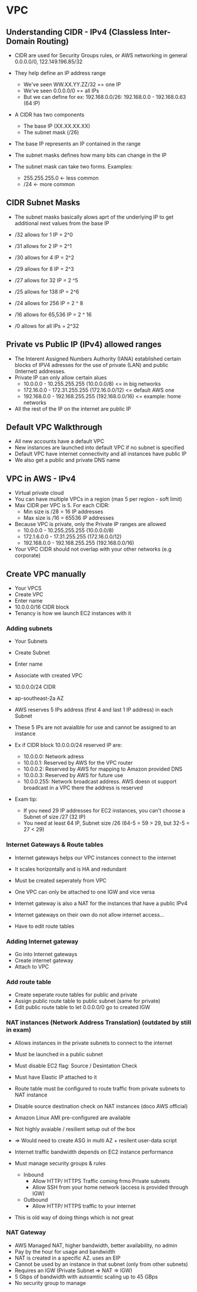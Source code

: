 # VPC

## Understanding CIDR - IPv4 (Classless Inter-Domain Routing)

- CIDR are used for Security Groups rules, or AWS networking in general 0.0.0.0/0, 122.149.196.85/32
- They help define an IP address range
  - We've seen WW.XX.YY.ZZ/32 == one IP
  - We've seen 0.0.0.0/0 == all IPs
  - But we can define for ex: 192.168.0.0/26: 192.168.0.0 - 192.168.0.63 (64 IP)

- A CIDR has two components
  - The base IP (XX.XX.XX.XX)
  - The subnet mask (/26)

- The base IP represents an IP contained in the range
- The subnet masks defines how many bits can change in the IP

- The subnet mask can take two forms. Examples:
   - 255.255.255.0  <- less common
   - /24            <- more common

## CIDR Subnet Masks

- The subnet masks basically alows aprt of the underlying IP to get additional next values from the base IP

- /32 allows for 1 IP = 2^0
- /31 allows for 2 IP = 2^1
- /30 allows for 4 IP = 2^2
- /29 allows for 8 IP = 2^3
- /27 allows for 32 IP = 2 ^5
- /25 allows for 138 IP = 2^6
- /24 allows for 256 IP = 2 ^ 8
- /16 allows for  65,536 IP = 2 ^ 16
- /0 allows for all IPs = 2^32

## Private vs Public IP (IPv4) allowed ranges

- The Interent Assigned Numbers Authority (IANA) established certain blocks of IPV4 adresses for the use of private (LAN) and public
  (Internet) addresses.
- Private IP can only allow certain  alues
  - 10.0.0.0 - 10.255.255.255  (10.0.0.0/8) <= in big networks
  - 172.16.0.0 - 172.31.255.255 (172.16.0.0/12) <= default AWS one
  - 192.168.0.0 - 192.168.255.255 (192.168.0.0/16) <= example: home networks
- All the rest of the IP on the internet are public IP

## Default VPC Walkthrough

- All new accounts have a default VPC
- New instances are launched into default VPC if no subnet is specified
- Default VPC have internet connectivity and all instances have public IP
- We also get a public and private DNS name

## VPC in AWS - IPv4

- Virtual private cloud
- You  can have multiple VPCs in a region (max 5 per region - soft limit)
- Max CIDR per VPC is 5. For each CIDR:
   - Min size is /28 = 16 IP addresses
   - Max size is /16 = 65536 IP addresses
- Because VPC is private, only the Private IP ranges are allowed
   - 10.0.0.0 - 10.255.255.255 (10.0.0.0/8)
   - 172.1.6.0.0 - 17.31.255.255 (172.16.0.0/12)
   - 192.168.0.0 - 192.168.255.255 (192.168.0.0/16)
- Your VPC CIDR should not overlap with your other networks (e.g corporate)

## Create VPC manually

- Your VPCS
- Create VPC
- Enter name
- 10.0.0.0/16 CIDR block
- Tenancy is how we launch EC2 instances with it 

### Adding subnets

- Your Subnets
- Create Subnet
- Enter name
- Associate with created VPC
- 10.0.0.0/24 CIDR
- ap-southeast-2a AZ

- AWS reserves 5 IPs address (first 4 and last 1 IP address) in each Subnet
- These 5 IPs are not avaialble for use and cannot be assigned to an instance
- Ex if CIDR block 10.0.0.0/24 reserved IP are:
   - 10.0.0.0: Network adress
   - 10.0.0.1: Reserved by AWS for the VPC router
   - 10.0.0.2: Reserved by AWS for mapping to Amazon provided DNS
   - 10.0.0.3: Reserved by AWS for future use
   - 10.0.0.255: Network broadcast address. AWS doesn ot support broadcast in a VPC there the address is reserved

- Exam tip:
  - If you need 29 IP addresses for EC2 instances, you can't choose a Subnet of size /27 (32 IP)
  - You need at least 64 IP, Subnet size /26 (64-5 = 59 > 29, but 32-5 = 27 < 29)

### Internet Gateways & Route tables

- Internet gateways helps our VPC instances connect to the internet
- It scales horizontally and is HA and redundant
- Must be created seperately from VPC
- One VPC can only be attached to one IGW and vice versa
- Internet gateway is also a NAT for the instances that have a public IPv4

- Internet gateways on their own do not allow internet access...
- Have to edit route tables 

### Adding Internet gateway

- Go into Internet gateways
- Create internet gateway
- Attach to VPC

### Add route table

- Create seperate route tables for public and private
- Assign public route table to public subnet (same for private)
- Edit public route table to let 0.0.0.0/0 go to created IGW

### NAT instances (Network Address Translation) (outdated by still in exam)

- Allows instances in the private subnets to connect to the internet
- Must be launched in a public subnet
- Must disable EC2 flag: Source / Desintation Check
- Must have Elastic IP attached to it
- Route table must be configured to route traffic from private subnets to NAT instance

- Disable source destination check on NAT instances (doco AWS official)

- Amazon Linux AMI pre-configured are available
- Not highly avaiable / resilient setup out of the box
- => Would need to create ASG in multi AZ + resilent user-data script
- Internet traffic bandwidth depends on EC2 instance performance
- Must manage security groups & rules
  - Inbound 
    - Allow HTTP/ HTTPS Traffic coming frmo Private subnets
    - Allow SSH from your home network (access is provided through IGW)
  - Outbound 
    - Allow HTTP/ HTTPS traffic to your internet

- This is old way of doing things which is not great

### NAT Gateway

- AWS Managed NAT, higher bandwidth, better availability, no admin
- Pay by the hour for usage and bandwidth
- NAT is created in a specific AZ. uses an EIP
- Cannot be used by an instance in that subnet (only from other subnets)
- Requires an IGW (Private Subnet => NAT => IGW)
- 5 Gbps of bandwidth with autoamtic scaling up to 45 GBps
- No security group to manage


